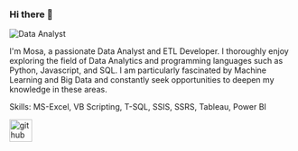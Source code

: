 ### Hi there 👋

![Data Analyst](https://wallpapercave.com/wp/wp7109771.jpg)

I'm Mosa, a passionate Data Analyst and ETL Developer. I thoroughly enjoy exploring the field of Data Analytics and programming languages such as Python, Javascript, and SQL. I am particularly fascinated by Machine Learning and Big Data and constantly seek opportunities to deepen my knowledge in these areas.

Skills: MS-Excel, VB Scripting, T-SQL, SSIS, SSRS, Tableau, Power BI 



[<img src='https://cdn.jsdelivr.net/npm/simple-icons@3.0.1/icons/github.svg' alt='github' height='40'>](https://github.com/musahas)  




  

